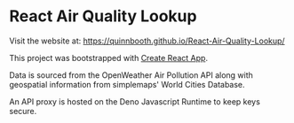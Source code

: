 # React Air Quality Lookup

Visit the website at: https://quinnbooth.github.io/React-Air-Quality-Lookup/

This project was bootstrapped with [Create React App](https://github.com/facebook/create-react-app).

Data is sourced from the OpenWeather Air Pollution API along with geospatial information from simplemaps' World Cities Database.

An API proxy is hosted on the Deno Javascript Runtime to keep keys secure.
